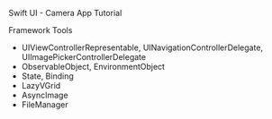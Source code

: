 Swift UI - Camera App Tutorial


Framework Tools 
- UIViewControllerRepresentable, UINavigationControllerDelegate, UIImagePickerControllerDelegate
- ObservableObject, EnvironmentObject
- State, Binding
- LazyVGrid
- AsyncImage
- FileManager
